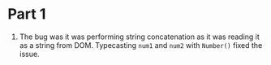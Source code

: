 # Part 1

1. The bug was it was performing string concatenation as it was reading it as a string from DOM. Typecasting `num1` and `num2` with `Number()` fixed the issue.